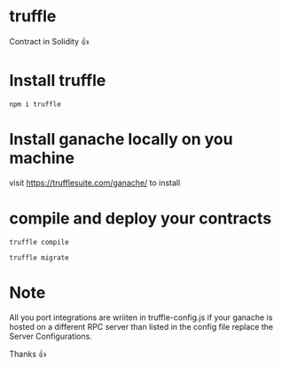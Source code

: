 # truffle

Contract in Solidity 👍

# Install truffle
``` npm i truffle ```

# Install ganache locally on you machine
visit https://trufflesuite.com/ganache/ to install

# compile and deploy your contracts
``` truffle compile ```

``` truffle migrate ```

# Note
All you port integrations are wriiten in truffle-config.js
if your ganache is hosted on a different RPC server than listed in the config file replace the Server Configurations.

Thanks 👍